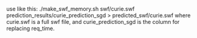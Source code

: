 use like this:
./make_swf_memory.sh swf/curie.swf prediction_results/curie_prediction_sgd > predicted_swf/curie.swf
where curie.swf is a full swf file, and curie_prediction_sgd is the column for replacing req_time.
